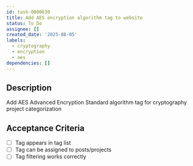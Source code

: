 ```yaml
---
id: task-0000830
title: Add AES encryption algorithm tag to website
status: To Do
assignee: []
created_date: '2025-08-05'
labels:
  - cryptography
  - encryption
  - aes
dependencies: []
---
```


## Description

Add AES Advanced Encryption Standard algorithm tag for cryptography project categorization

## Acceptance Criteria

- [ ] Tag appears in tag list
- [ ] Tag can be assigned to posts/projects
- [ ] Tag filtering works correctly
